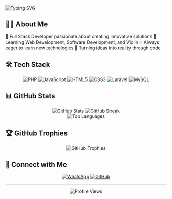 
  <img src="https://readme-typing-svg.herokuapp.com?font=Fira+Code&pause=1000&color=00FF00&background=000000&center=true&vCenter=true&width=435&lines=Hi+%F0%9F%91%8B+I'm+Yukii+Ice;Full+Stack+Developer;Software+Engineer;Music+Enthusiast" alt="Typing SVG" />
</div>

## 👨‍💻 About Me

🚀 Full Stack Developer passionate about creating innovative solutions
🎻 Learning Web Development, Software Development, and Violin
💡 Always eager to learn new technologies
🌟 Turning ideas into reality through code


## 🛠️ Tech Stack

<div align="center">
  
![PHP](https://img.shields.io/badge/PHP-777BB4?style=for-the-badge&logo=php&logoColor=white)
![JavaScript](https://img.shields.io/badge/JavaScript-F7DF1E?style=for-the-badge&logo=javascript&logoColor=black)
![HTML5](https://img.shields.io/badge/HTML5-E34F26?style=for-the-badge&logo=html5&logoColor=white)
![CSS3](https://img.shields.io/badge/CSS3-1572B6?style=for-the-badge&logo=css3&logoColor=white)
![Laravel](https://img.shields.io/badge/Laravel-FF2D20?style=for-the-badge&logo=laravel&logoColor=white)
![MySQL](https://img.shields.io/badge/MySQL-00000F?style=for-the-badge&logo=mysql&logoColor=white)

</div>

## 📊 GitHub Stats

<div align="center">
  <img src="https://github-readme-stats.vercel.app/api?username=Prof-Claret&show_icons=true&theme=radical" alt="GitHub Stats" />
  <img src="https://github-readme-streak-stats.herokuapp.com/?user=Prof-Claret&theme=radical" alt="GitHub Streak" />
</div>

<div align="center">
  <img src="https://github-readme-stats.vercel.app/api/top-langs/?username=Prof-Claret&layout=compact&theme=radical" alt="Top Languages" />
</div>

## 🏆 GitHub Trophies

<div align="center">
  <img src="https://github-profile-trophy.vercel.app/?username=Yukii&theme=radical&no-frame=false&no-bg=true&margin-w=4" alt="GitHub Trophies"/>
</div>

## 🤝 Connect with Me

<div align="center">
  
[![WhatsApp](https://img.shields.io/badge/WhatsApp-25D366?style=for-the-badge&logo=whatsapp&logoColor=white)](https://wa.me/6281361475230)
[![GitHub](https://img.shields.io/badge/GitHub-100000?style=for-the-badge&logo=github&logoColor=white)](https://github.com/Prof-Claret)

</div>

---

<div align="center">
  <img src="https://komarev.com/ghpvc/?username=Prof-Claret&label=Profile%20views&color=0e75b6&style=flat" alt="Profile Views" />
</div>
